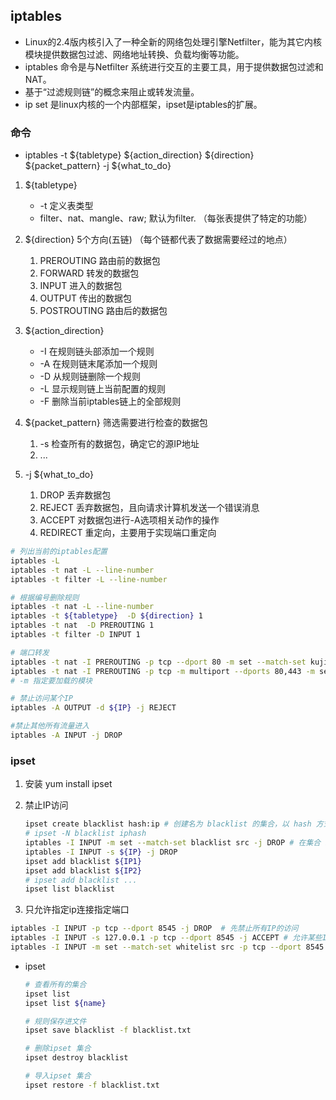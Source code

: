
## iptables
- Linux的2.4版内核引入了一种全新的网络包处理引擎Netfilter，能为其它内核模块提供数据包过滤、网络地址转换、负载均衡等功能。
- iptables 命令是与Netfilter 系统进行交互的主要工具，用于提供数据包过滤和NAT。
- 基于“过滤规则链”的概念来阻止或转发流量。
- ip set 是linux内核的一个内部框架，ipset是iptables的扩展。

### 命令
- iptables -t ${tabletype} ${action_direction} ${direction}  ${packet_pattern} -j ${what_to_do}
1. ${tabletype}
     - -t 定义表类型 
     - filter、nat、mangle、raw; 默认为filter. （每张表提供了特定的功能）
2. ${direction} 5个方向(五链) （每个链都代表了数据需要经过的地点）
    1. PREROUTING 路由前的数据包
    2. FORWARD 转发的数据包
    2. INPUT 进入的数据包
    3. OUTPUT 传出的数据包
    4. POSTROUTING  路由后的数据包
    
3. ${action_direction} 
    - -I 在规则链头部添加一个规则
    - -A 在规则链末尾添加一个规则
    - -D 从规则链删除一个规则
    - -L 显示规则链上当前配置的规则
    - -F 删除当前iptables链上的全部规则
4. ${packet_pattern} 筛选需要进行检查的数据包
    1. -s 检查所有的数据包，确定它的源IP地址
    2. ...
5. -j ${what_to_do}
    1. DROP 丢弃数据包
    2. REJECT 丢弃数据包，且向请求计算机发送一个错误消息
    3. ACCEPT 对数据包进行-A选项相关动作的操作
    4. REDIRECT 重定向，主要用于实现端口重定向

```bash
# 列出当前的iptables配置
iptables -L
iptables -t nat -L --line-number
iptables -t filter -L --line-number

# 根据编号删除规则
iptables -t nat -L --line-number
iptables -t ${tabletype}  -D ${direction} 1
iptables -t nat  -D PREROUTING 1
iptables -t filter -D INPUT 1

# 端口转发
iptables -t nat -I PREROUTING -p tcp --dport 80 -m set --match-set kujiutest dst -j REDIRECT  --to-port 1080
iptables -t nat -I PREROUTING -p tcp -m multiport --dports 80,443 -m set --match-set kujiutest dst -j REDIRECT  --to-port 1080
# -m 指定要加载的模块

# 禁止访问某个IP
iptables -A OUTPUT -d ${IP} -j REJECT

#禁止其他所有流量进入
iptables -A INPUT -j DROP
```

### ipset
1. 安装
yum install ipset

2. 禁止IP访问
    ```bash
    ipset create blacklist hash:ip # 创建名为 blacklist 的集合，以 hash 方式存储，存储内容是 IP 地址
    # ipset -N blacklist iphash
    iptables -I INPUT -m set --match-set blacklist src -j DROP # 在集合 blacklist 里的IP将被过滤掉
    iptables -I INPUT -s ${IP} -j DROP
    ipset add blacklist ${IP1}
    ipset add blacklist ${IP2}
    # ipset add blacklist ...
    ipset list blacklist
    ```

3. 只允许指定ip连接指定端口
```bash
iptables -I INPUT -p tcp --dport 8545 -j DROP  # 先禁止所有IP的访问
iptables -I INPUT -s 127.0.0.1 -p tcp --dport 8545 -j ACCEPT # 允许某些IP进行访问
iptables -I INPUT -m set --match-set whitelist src -p tcp --dport 8545 -j ACCEPT # 通过whitelist允许某些IP进行访问
```

- ipset
    ```bash
    # 查看所有的集合
    ipset list
    ipset list ${name}

    # 规则保存进文件
    ipset save blacklist -f blacklist.txt

    # 删除ipset 集合
    ipset destroy blacklist

    # 导入ipset 集合
    ipset restore -f blacklist.txt
    ```